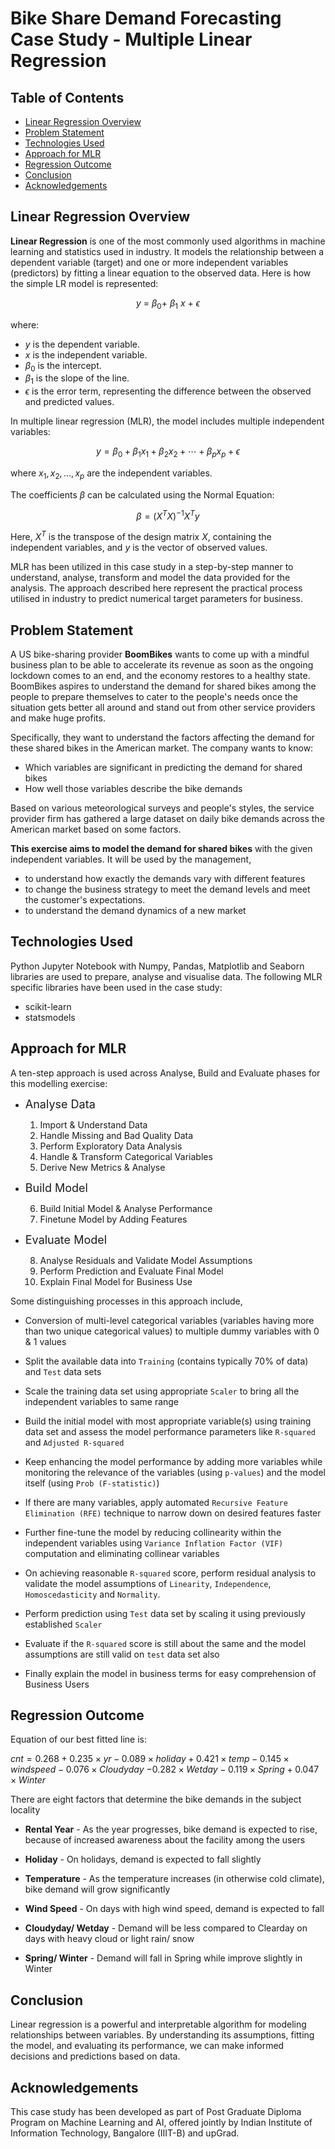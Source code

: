 # Bike Share Demand Forecasting Case Study - Multiple Linear Regression

## Table of Contents
* [Linear Regression Overview](#linear-regression-overview)
* [Problem Statement](#problem-statement)
* [Technologies Used](#technologies-used)
* [Approach for MLR](#approach-for-mlr)
* [Regression Outcome](#regression-outcome)
* [Conclusion](#conclusion)
* [Acknowledgements](#acknowledgements)

## Linear Regression Overview

**Linear Regression** is one of the most commonly used algorithms in machine learning and statistics used in industry. It models the relationship between a dependent variable (target) and one or more independent variables (predictors) by fitting a linear equation to the observed data. Here is how the simple LR model is represented:

$$ y\ =\ \beta_0+\ \beta_1\ x\ +\ \epsilon $$

where:
- $y$ is the dependent variable.
- $x$ is the independent variable.
- $\beta_0$ is the intercept.
- $\beta_1$ is the slope of the line.
- $\epsilon$ is the error term, representing the difference between the observed and predicted values.

In multiple linear regression (MLR), the model includes multiple independent variables:

$$ y = \beta_0 + \beta_1 x_1 + \beta_2 x_2 + \cdots + \beta_p x_p + \epsilon $$

where $x_1, x_2, \ldots, x_p$ are the independent variables.

The coefficients $\beta$ can be calculated using the Normal Equation:

$$ \beta = (X^T X)^{-1} X^T y $$

Here, $X^T$ is the transpose of the design matrix $X$, containing the independent variables, and $y$ is the vector of observed values.

MLR has been utilized in this case study in a step-by-step manner to understand, analyse, transform and model the data provided for the analysis. The approach described here represent the practical process utilised in industry to predict numerical target parameters for business.


## Problem Statement

A US bike-sharing provider **BoomBikes** wants to come up with a mindful business plan to be able to accelerate its revenue as soon as the ongoing lockdown comes to an end, and the economy restores to a healthy state. BoomBikes aspires to understand the demand for shared bikes among the people to prepare themselves to cater to the people's needs once the situation gets better all around and stand out from other service providers and make huge profits.

Specifically, they want to understand the factors affecting the demand for these shared bikes in the American market. The company wants to know:

* Which variables are significant in predicting the demand for shared bikes
* How well those variables describe the bike demands

Based on various meteorological surveys and people's styles, the service provider firm has gathered a large dataset on daily bike demands across the American market based on some factors. 


**This exercise aims to model the demand for shared bikes** with the given independent variables. It will be used by the management,
* to understand how exactly the demands vary with different features
* to change the business strategy to meet the demand levels and meet the customer's expectations.
* to understand the demand dynamics of a new market


## Technologies Used

Python Jupyter Notebook with Numpy, Pandas, Matplotlib and Seaborn libraries are used to prepare, analyse and visualise data. The following MLR specific libraries have been used in the case study:

- scikit-learn
- statsmodels


## Approach for MLR

A ten-step approach is used across Analyse, Build and Evaluate phases for this modelling exercise:

* <span style="font-size: 18px;">Analyse Data</span>
    1. Import & Understand Data
    2. Handle Missing and Bad Quality Data
    3. Perform Exploratory Data Analysis
    4. Handle & Transform Categorical Variables
    5. Derive New Metrics & Analyse

* <span style="font-size: 18px;">Build Model</span>

    6. Build Initial Model & Analyse Performance
    7. Finetune Model by Adding Features

* <span style="font-size: 18px;">Evaluate Model</span>

    8. Analyse Residuals and Validate Model Assumptions
    9. Perform Prediction and Evaluate Final Model
    10. Explain Final Model for Business Use

Some distinguishing processes in this approach include,

- Conversion of multi-level categorical variables (variables having more than two unique categorical values) to multiple dummy variables with 0 & 1 values

- Split the available data into `Training` (contains typically 70% of data) and `Test` data sets

- Scale the training data set using appropriate `Scaler` to bring all the independent variables to same range

- Build the initial model with most appropriate variable(s) using training data set and assess the model performance parameters like `R-squared` and `Adjusted R-squared`

- Keep enhancing the model performance by adding more variables while monitoring the relevance of the variables (using `p-values`) and the model itself (using `Prob (F-statistic)`)

- If there are many variables, apply automated `Recursive Feature Elimination (RFE)` technique to narrow down on desired features faster

- Further fine-tune the model by reducing collinearity within the independent variables using `Variance Inflation Factor (VIF)` computation and eliminating collinear variables

- On achieving reasonable `R-squared` score, perform residual analysis to validate the model assumptions of `Linearity`, `Independence`, `Homoscedasticity` and `Normality`.

- Perform prediction using `Test` data set by scaling it using previously established `Scaler`

- Evaluate if the `R-squared` score is still about the same and the model assumptions are still valid on `test` data set also

- Finally explain the model in business terms for easy comprehension of Business Users

## Regression Outcome
Equation of our best fitted line is:

$cnt = 0.268 + 0.235 \times  yr - 0.089 \times  holiday + 0.421 \times temp - 0.145 \times windspeed - 0.076 \times Cloudyday$
$- 0.282 \times Wetday - 0.119 \times Spring + 0.047 \times Winter$

There are eight factors that determine the bike demands in the subject locality
- **Rental Year** - As the year progresses, bike demand is expected to rise, because of increased awareness about the facility among the users

- **Holiday** - On holidays, demand is expected to fall slightly

- **Temperature** - As the temperature increases (in otherwise cold climate), bike demand will grow significantly

- **Wind Speed** - On days with high wind speed, demand is expected to fall

- **Cloudyday/ Wetday** - Demand will be less compared to Clearday on days with heavy cloud or light rain/ snow

- **Spring/ Winter** - Demand will fall in Spring while improve slightly in Winter 

## Conclusion

Linear regression is a powerful and interpretable algorithm for modeling relationships between variables. By understanding its assumptions, fitting the model, and evaluating its performance, we can make informed decisions and predictions based on data.


## Acknowledgements

This case study has been developed as part of Post Graduate Diploma Program on Machine Learning and AI, offered jointly by Indian Institute of Information Technology, Bangalore (IIIT-B) and upGrad.